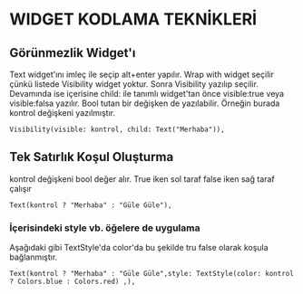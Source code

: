 # WIDGET KODLAMA TEKNİKLERİ
## Görünmezlik Widget'ı
Text widget'ını imleç ile seçip alt+enter yapılır. Wrap with widget seçilir çünkü listede Visibility widget yoktur.
Sonra Visibility yazılıp seçilir. Devamında ise içerisine child: ile tanımlı widget'tan önce visible:true veya visible:falsa yazılır. Bool tutan bir değişken de yazılabilir. Örneğin burada kontrol değişkeni yazılmıştır.
```
Visibility(visible: kontrol, child: Text("Merhaba")),
```
## Tek Satırlık Koşul Oluşturma
kontrol değişkeni bool değer alır. True iken sol taraf false iken sağ taraf çalışır
```
Text(kontrol ? "Merhaba" : "Güle Güle"),
```
### İçerisindeki style vb. öğelere de uygulama
Aşağıdaki gibi TextStyle'da color'da bu şekilde tru false olarak koşula bağlanmıştır.
```
Text(kontrol ? "Merhaba" : "Güle Güle",style: TextStyle(color: kontrol ? Colors.blue : Colors.red) ,),
```
